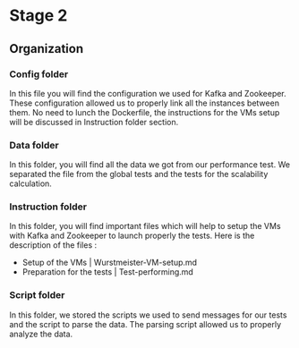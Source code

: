 # Stage 2

## Organization

### Config folder
In this file you will find the configuration we used for Kafka and Zookeeper. These configuration allowed us to properly link all the instances between them.
No need to lunch the Dockerfile, the instructions for the VMs setup will be discussed in Instruction folder section.

### Data folder
In this folder, you will find all the data we got from our performance test. We separated the file from the global tests and the tests for the scalability calculation.

### Instruction folder
In this folder, you will find important files which will help to setup the VMs with Kafka and Zookeeper to launch properly the tests.
Here is the description of the files :
- Setup of the VMs | Wurstmeister-VM-setup.md
- Preparation for the tests | Test-performing.md

### Script folder
In this folder, we stored the scripts we used to send messages for our tests and the script to parse the data.
The parsing script allowed us to properly analyze the data.
